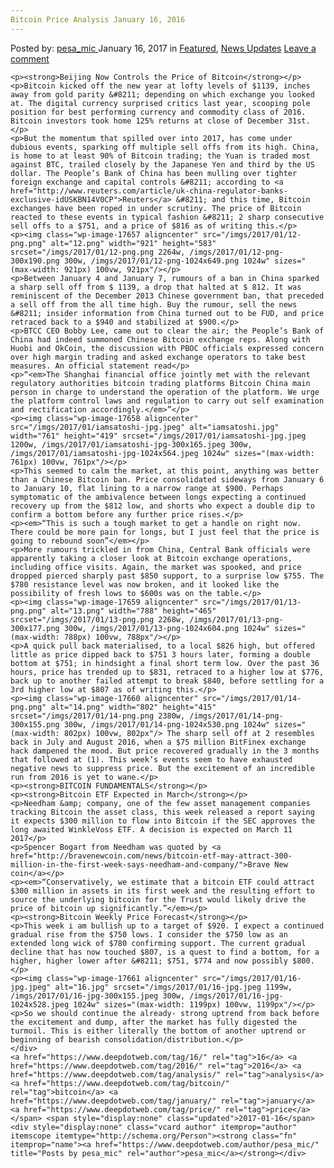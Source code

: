 ```yaml
---
Bitcoin Price Analysis January 16, 2016
---
```

<article class="post-listing post-17656 post type-post status-publish format-standard has-post-thumbnail hentry  tag-1887 tag-3336 tag-analysis tag-bitcoin tag-january tag-price">
    <div class="post-inner">
        <span>Posted by: <a href="https://www.deepdotweb.com/author/pesa_mic/" title="">pesa_mic </a></span>
    <span>January 16, 2017</span>
    <span>in <a href="https://www.deepdotweb.com/category/deepdot-news/" rel="category tag">Featured</a>, <a href="https://www.deepdotweb.com/category/news-updates/" rel="category tag">News Updates</a></span>
    <span><a href="https://www.deepdotweb.com/2017/01/16/bitcoin-price-analysis-january-16-2016/#respond">Leave a comment</a></span>
    </p>
    <div class="clear"></div>
    
    <p><strong>Beijing Now Controls the Price of Bitcoin</strong></p>
    <p>Bitcoin kicked off the new year at lofty levels of $1139, inches away from gold parity &#8211; depending on which exchange you looked at. The digital currency surprised critics last year, scooping pole position for best performing currency and commodity class of 2016. Bitcoin investors took home 125% returns at close of December 31st.</p>
    <p>But the momentum that spilled over into 2017, has come under dubious events, sparking off multiple sell offs from its high. China, is home to at least 90% of Bitcoin trading; the Yuan is traded most against BTC, trailed closely by the Japanese Yen and third by the US dollar. The People’s Bank of China has been mulling over tighter foreign exchange and capital controls &#8211; according to <a href="http://www.reuters.com/article/uk-china-regulator-banks-exclusive-idUSKBN14V0CP">Reuters</a> &#8211; and this time, Bitcoin exchanges have been roped in under scrutiny. The price of Bitcoin reacted to these events in typical fashion &#8211; 2 sharp consecutive sell offs to a $751, and a price of $816 as of writing this.</p>
    <p><img class="wp-image-17657 aligncenter" src="/imgs/2017/01/12-png.png" alt="12.png" width="921" height="583" srcset="/imgs/2017/01/12-png.png 2264w, /imgs/2017/01/12-png-300x190.png 300w, /imgs/2017/01/12-png-1024x649.png 1024w" sizes="(max-width: 921px) 100vw, 921px"/></p>
    <p>Between January 4 and January 7, rumours of a ban in China sparked a sharp sell off from $ 1139, a drop that halted at $ 812. It was reminiscent of the December 2013 Chinese government ban, that preceded a sell off from the all time high. Buy the rumour, sell the news &#8211; insider information from China turned out to be FUD, and price retraced back to a $940 and stabilized at $900.</p>
    <p>BTCC CEO Bobby Lee, came out to clear the air; the People’s Bank of China had indeed summoned Chinese Bitcoin exchange reps. Along with Huobi and OkCoin, the discussion with PBOC officials expressed concern over high margin trading and asked exchange operators to take best measures. An official statement read</p>
    <p>“<em>The Shanghai financial office jointly met with the relevant regulatory authorities bitcoin trading platforms Bitcoin China main person in charge to understand the operation of the platform. We urge the platform control laws and regulation to carry out self examination and rectification accordingly.</em>”</p>
    <p><img class="wp-image-17658 aligncenter" src="/imgs/2017/01/iamsatoshi-jpg.jpeg" alt="iamsatoshi.jpg" width="761" height="419" srcset="/imgs/2017/01/iamsatoshi-jpg.jpeg 1200w, /imgs/2017/01/iamsatoshi-jpg-300x165.jpeg 300w, /imgs/2017/01/iamsatoshi-jpg-1024x564.jpeg 1024w" sizes="(max-width: 761px) 100vw, 761px"/></p>
    <p>This seemed to calm the market, at this point, anything was better than a Chinese Bitcoin ban. Price consolidated sideways from January 6 to January 10, flat lining to a narrow range at $900. Perhaps symptomatic of the ambivalence between longs expecting a continued recovery up from the $812 low, and shorts who expect a double dip to confirm a bottom before any further price rises.</p>
    <p><em>“This is such a tough market to get a handle on right now. There could be more pain for longs, but I just feel that the price is going to rebound soon”</em></p>
    <p>More rumours trickled in from China, Central Bank officials were apparently taking a closer look at Bitcoin exchange operations, including office visits. Again, the market was spooked, and price dropped pierced sharply past $850 support, to a surprise low $755. The $780 resistance level was now broken, and it looked like the possibility of fresh lows to $600s was on the table.</p>
    <p><img class="wp-image-17659 aligncenter" src="/imgs/2017/01/13-png.png" alt="13.png" width="788" height="465" srcset="/imgs/2017/01/13-png.png 2268w, /imgs/2017/01/13-png-300x177.png 300w, /imgs/2017/01/13-png-1024x604.png 1024w" sizes="(max-width: 788px) 100vw, 788px"/></p>
    <p>A quick pull back materialised, to a local $826 high, but offered little as price dipped back to $751 3 hours later, forming a double bottom at $751; in hindsight a final short term low. Over the past 36 hours, price has trended up to $831, retraced to a higher low at $776, back up to another failed attempt to break $840, before settling for a 3rd higher low at $807 as of writing this.</p>
    <p><img class="wp-image-17660 aligncenter" src="/imgs/2017/01/14-png.png" alt="14.png" width="802" height="415" srcset="/imgs/2017/01/14-png.png 2380w, /imgs/2017/01/14-png-300x155.png 300w, /imgs/2017/01/14-png-1024x530.png 1024w" sizes="(max-width: 802px) 100vw, 802px"/> The sharp sell off at 2 resembles back in July and August 2016, when a $75 million BitFinex exchange hack dampened the mood. But price recovered gradually in the 3 months that followed at (1). This week’s events seem to have exhausted negative news to suppress price. But the excitement of an incredible run from 2016 is yet to wane.</p>
    <p><strong>BITCOIN FUNDAMENTALS</strong></p>
    <p><strong>Bitcoin ETF Expected in March</strong></p>
    <p>Needham &amp; company, one of the few asset management companies tracking Bitcoin the asset class, this week released a report saying it expects $300 million to flow into Bitcoin if the SEC approves the long awaited WinkleVoss ETF. A decision is expected on March 11 2017</p>
    <p>Spencer Bogart from Needham was quoted by <a href="http://bravenewcoin.com/news/bitcoin-etf-may-attract-300-million-in-the-first-week-says-needham-and-company/">Brave New coin</a></p>
    <p><em>“Conservatively, we estimate that a bitcoin ETF could attract $300 million in assets in its first week and the resulting effort to source the underlying bitcoin for the Trust would likely drive the price of bitcoin up significantly.”</em></p>
    <p><strong>Bitcoin Weekly Price Forecast</strong></p>
    <p>This week i am bullish up to a target of $920. I expect a continued gradual rise from the $750 lows. I consider the $750 low as an extended long wick of $780 confirming support. The current gradual decline that has now touched $807, is a quest to find a bottom, for a higher, higher lower after &#8211; $751, $774 and now possibly $800.</p>
    <p><img class="wp-image-17661 aligncenter" src="/imgs/2017/01/16-jpg.jpeg" alt="16.jpg" srcset="/imgs/2017/01/16-jpg.jpeg 1199w, /imgs/2017/01/16-jpg-300x155.jpeg 300w, /imgs/2017/01/16-jpg-1024x528.jpeg 1024w" sizes="(max-width: 1199px) 100vw, 1199px"/></p>
    <p>So we should continue the already- strong uptrend from back before the excitement and dump, after the market has fully digested the turmoil. This is either literally the bottom of another uptrend or beginning of bearish consolidation/distribution.</p>
    </div>
    <a href="https://www.deepdotweb.com/tag/16/" rel="tag">16</a> <a href="https://www.deepdotweb.com/tag/2016/" rel="tag">2016</a> <a href="https://www.deepdotweb.com/tag/analysis/" rel="tag">analysis</a> <a href="https://www.deepdotweb.com/tag/bitcoin/" rel="tag">bitcoin</a> <a href="https://www.deepdotweb.com/tag/january/" rel="tag">january</a> <a href="https://www.deepdotweb.com/tag/price/" rel="tag">price</a></span> <span style="display:none" class="updated">2017-01-16</span>
    <div style="display:none" class="vcard author" itemprop="author" itemscope itemtype="http://schema.org/Person"><strong class="fn" itemprop="name"><a href="https://www.deepdotweb.com/author/pesa_mic/" title="Posts by pesa_mic" rel="author">pesa_mic</a></strong></div>
    
